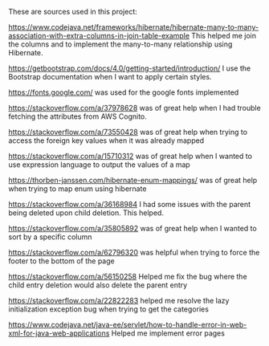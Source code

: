 These are sources used in this project:

https://www.codejava.net/frameworks/hibernate/hibernate-many-to-many-association-with-extra-columns-in-join-table-example
This helped me join the columns and to implement the many-to-many relationship using Hibernate.

https://getbootstrap.com/docs/4.0/getting-started/introduction/ I use the Bootstrap documentation when I want to apply certain styles.

https://fonts.google.com/ was used for the google fonts implemented

https://stackoverflow.com/a/37978628 was of great help when I had trouble fetching the attributes from AWS Cognito.

https://stackoverflow.com/a/73550428 was of great help when trying to access the foreign key values when it was already mapped

https://stackoverflow.com/a/15710312 was of great help when I wanted to use expression language to output the values of a map

https://thorben-janssen.com/hibernate-enum-mappings/ was of great help when trying to map enum using hibernate

https://stackoverflow.com/a/36168984 I had some issues with the parent being deleted upon child deletion. This helped.

https://stackoverflow.com/a/35805892 was of great help when I wanted to sort by a specific column

https://stackoverflow.com/a/62796320 was helpful when trying to force the footer to the bottom of the page

https://stackoverflow.com/a/56150258 Helped me fix the bug where the child entry deletion would also delete the parent entry

https://stackoverflow.com/a/22822283 helped me resolve the lazy initialization exception bug when trying to get the categories

https://www.codejava.net/java-ee/servlet/how-to-handle-error-in-web-xml-for-java-web-applications Helped me implement error pages

